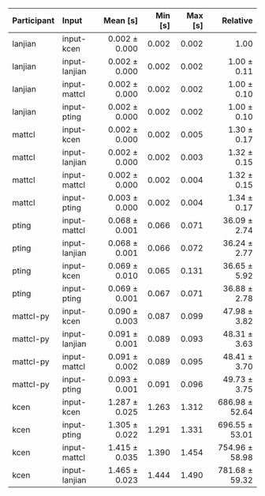 | Participant | Input | Mean [s] | Min [s] | Max [s] | Relative |
|:---|:---|---:|---:|---:|---:|
| lanjian | input-kcen | 0.002 ± 0.000 | 0.002 | 0.002 | 1.00 |
| lanjian | input-lanjian | 0.002 ± 0.000 | 0.002 | 0.002 | 1.00 ± 0.11 |
| lanjian | input-mattcl | 0.002 ± 0.000 | 0.002 | 0.002 | 1.00 ± 0.10 |
| lanjian | input-pting | 0.002 ± 0.000 | 0.002 | 0.002 | 1.00 ± 0.10 |
| mattcl | input-kcen | 0.002 ± 0.000 | 0.002 | 0.005 | 1.30 ± 0.17 |
| mattcl | input-lanjian | 0.002 ± 0.000 | 0.002 | 0.003 | 1.32 ± 0.15 |
| mattcl | input-mattcl | 0.002 ± 0.000 | 0.002 | 0.004 | 1.32 ± 0.15 |
| mattcl | input-pting | 0.003 ± 0.000 | 0.002 | 0.004 | 1.34 ± 0.17 |
| pting | input-mattcl | 0.068 ± 0.001 | 0.066 | 0.071 | 36.09 ± 2.74 |
| pting | input-lanjian | 0.068 ± 0.001 | 0.066 | 0.072 | 36.24 ± 2.77 |
| pting | input-kcen | 0.069 ± 0.010 | 0.065 | 0.131 | 36.65 ± 5.92 |
| pting | input-pting | 0.069 ± 0.001 | 0.067 | 0.071 | 36.88 ± 2.78 |
| mattcl-py | input-kcen | 0.090 ± 0.003 | 0.087 | 0.099 | 47.98 ± 3.82 |
| mattcl-py | input-lanjian | 0.091 ± 0.001 | 0.089 | 0.093 | 48.31 ± 3.63 |
| mattcl-py | input-mattcl | 0.091 ± 0.002 | 0.089 | 0.095 | 48.41 ± 3.70 |
| mattcl-py | input-pting | 0.093 ± 0.001 | 0.091 | 0.096 | 49.73 ± 3.75 |
| kcen | input-kcen | 1.287 ± 0.025 | 1.263 | 1.312 | 686.98 ± 52.64 |
| kcen | input-pting | 1.305 ± 0.022 | 1.291 | 1.331 | 696.55 ± 53.01 |
| kcen | input-mattcl | 1.415 ± 0.035 | 1.390 | 1.454 | 754.96 ± 58.98 |
| kcen | input-lanjian | 1.465 ± 0.023 | 1.444 | 1.490 | 781.68 ± 59.32 |
